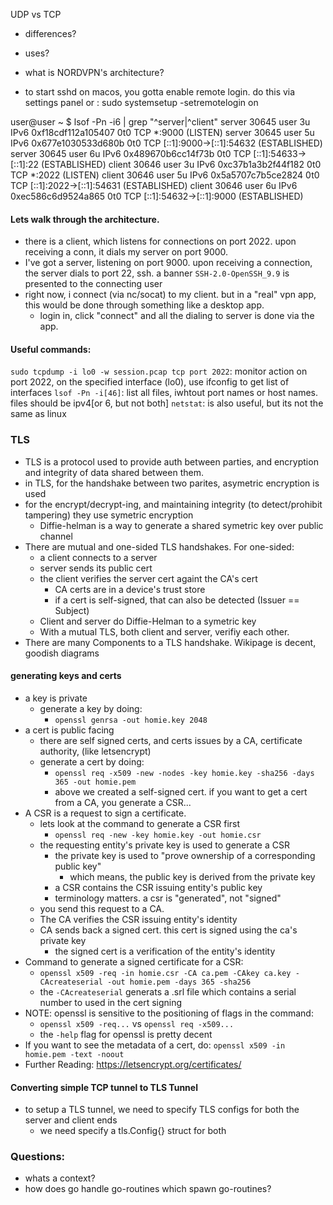 UDP vs TCP
- differences?
- uses?

- what is NORDVPN's architecture?

- to start sshd on macos, you gotta enable remote login. do this via settings panel or :
sudo systemsetup -setremotelogin on

user@user ~ $ lsof -Pn -i6 | grep "^server\|^client"
server    30645 user    3u  IPv6 0xf18cdf112a105407      0t0  TCP *:9000 (LISTEN)
server    30645 user    5u  IPv6 0x677e1030533d680b      0t0  TCP [::1]:9000->[::1]:54632 (ESTABLISHED)
server    30645 user    6u  IPv6 0x489670b6cc14f73b      0t0  TCP [::1]:54633->[::1]:22 (ESTABLISHED)
client    30646 user    3u  IPv6 0xc37b1a3b2f44f182      0t0  TCP *:2022 (LISTEN)
client    30646 user    5u  IPv6 0x5a5707c7b5ce2824      0t0  TCP [::1]:2022->[::1]:54631 (ESTABLISHED)
client    30646 user    6u  IPv6 0xec586c6d9524a865      0t0  TCP [::1]:54632->[::1]:9000 (ESTABLISHED)

#### Lets walk through the architecture.
- there is a client, which listens for connections on port 2022. upon receiving a conn, it dials my server on port 9000.
- I've got a server, listening on port 9000. upon receiving a connection, the server dials to port 22, ssh. a banner `SSH-2.0-OpenSSH_9.9` is presented to the connecting user
- right now, i connect (via nc/socat) to my client. but in a "real" vpn app, this would be done through something like a desktop app.
    - login in, click "connect" and all the dialing to server is done via the app.


#### Useful commands:

`sudo tcpdump -i lo0 -w session.pcap tcp port 2022`: monitor action on port 2022, on the specified interface (lo0), use ifconfig to get list of interfaces
`lsof -Pn -i[46]`: list all files, iwhtout port names or host names. files should be ipv4[or 6, but not both]
`netstat`: is also useful, but its not the same as linux


### TLS
- TLS is a protocol used to provide auth between parties, and encryption and integrity of data shared between them.
- in TLS, for the handshake between two parites, asymetric encryption is used
- for the encrypt/decrypt-ing, and maintaining integrity (to detect/prohibit tampering) they use symetric encryption
    - Diffie-helman is a way to generate a shared symetric key over public channel
- There are mutual and one-sided TLS handshakes. For one-sided:
    - a client connects to a server
    - server sends its public cert
    - the client verifies the server cert againt the CA's cert
        - CA certs are in a device's trust store
        - if a cert is self-signed, that can also be detected (Issuer == Subject)
    - Client and server do Diffie-Helman to a symetric key
    - With a mutual TLS, both client and server, verifiy each other.
- There are many Components to a TLS handshake. Wikipage is decent, goodish diagrams

#### generating keys and certs
- a key is private
    - generate a key by doing:
        - `openssl genrsa -out homie.key 2048`
- a cert is public facing
    - there are self signed certs, and certs issues by a CA, certificate authority, (like letsencrypt)
    - generate a cert by doing:
        - `openssl req -x509 -new -nodes -key homie.key -sha256 -days 365 -out homie.pem`
        - above we created a self-signed cert. if you want to get a cert from a CA, you generate a CSR...
- A CSR is a request to sign a certificate.
    - lets look at the command to generate a CSR first
        - `openssl req -new -key homie.key -out homie.csr`
    - the requesting entity's private key is used to generate a CSR
        - the private key is used to "prove ownership of a corresponding public key"
            - which means, the public key is derived from the private key
        - a CSR contains the CSR issuing entity's public key
        - terminology matters. a csr is "generated", not "signed"
    - you send this request to a CA.
    - The CA verifies the CSR issuing entity's identity
    - CA sends back a signed cert. this cert is signed using the ca's private key
        - the signed cert is a verification of the entity's identity
- Command to generate a signed certificate for a CSR:
    - `openssl x509 -req -in homie.csr -CA ca.pem -CAkey ca.key -CAcreateserial -out homie.pem -days 365 -sha256`
    - the `-CAcreateserial` generats a .srl file which contains a serial number to used in the cert signing
- NOTE: openssl is sensitive to the positioning of flags in the command:
    - `openssl x509 -req...` vs `openssl req -x509...`
    - the `-help` flag for openssl is pretty decent
- If you want to see the metadata of a cert, do:
    `openssl x509 -in homie.pem -text -noout`
- Further Reading: https://letsencrypt.org/certificates/


#### Converting simple TCP tunnel to TLS Tunnel
- to setup a TLS tunnel, we need to specify TLS configs for both the server and client ends
    - we need specify a tls.Config{} struct for both








### Questions:
- whats a context?
- how does go handle go-routines which spawn go-routines?